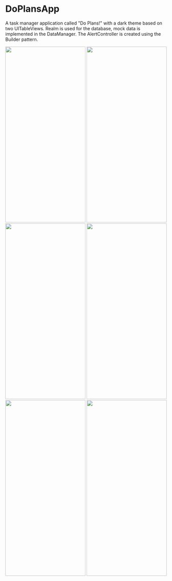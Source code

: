 # DoPlansApp
A task manager application called "Do Plans!" with a dark theme based on two UITableViews.
Realm is used for the database, mock data is implemented in the DataManager. The AlertController is created using the Builder pattern.

<img src="https://github.com/ice43/DoPlansApp/assets/92436401/1a785a7a-aa1c-4ef8-a103-0995415a2d94" width="250" height="550"/>
<img src="https://github.com/ice43/DoPlansApp/assets/92436401/25bf996c-8058-4a5c-8da2-99c4eac6c6ef" width="250" height="550"/>
<img src="https://github.com/ice43/DoPlansApp/assets/92436401/641ee561-e10e-4f45-a8b3-d7dd8bceffdc" width="250" height="550"/>
<img src="https://github.com/ice43/DoPlansApp/assets/92436401/37a6a055-8c62-48b1-b2fb-1ad58e30f089" width="250" height="550"/>
<img src="https://github.com/ice43/DoPlansApp/assets/92436401/6a82e96e-d23f-4690-9e8a-60103750b7d1" width="250" height="550"/>
<img src="https://github.com/ice43/DoPlansApp/assets/92436401/d1fe0ccb-0ed0-4c50-b614-265c151d0cc7" width="250" height="550"/>
